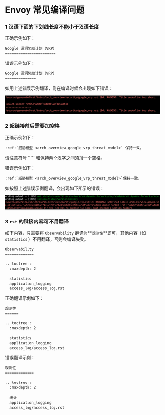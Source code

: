 # Envoy 常见编译问题

### 1 汉语下面的下划线长度不能小于汉语长度

正确示例如下：

```text
Google 漏洞奖励计划（VRP）
=======================
```

错误示例如下：

```text
Google 漏洞奖励计划（VRP）
==============
```

如用上述错误示例翻译，则在编译时候会出现如下错误：

![](../.gitbook/assets/screen-shot-2020-12-07-at-9.47.28-pm.png)

### 2 超链接前后需要加空格

正确示例如下：

```text
:ref:`威胁模型 <arch_overview_google_vrp_threat_model>` 保持一致。
```

请注意符号 ````` 和保持两个汉字之间须加一个空格。

错误示例如下：

```text
:ref:`威胁模型 <arch_overview_google_vrp_threat_model>`保持一致。
```

如按照上述错误示例翻译，会出现如下所示的错误：

![](../.gitbook/assets/screen-shot-2020-12-07-at-10.00.23-pm.png)

### 3 `rst` 的链接内容可不用翻译

如下内容，只需要将  `Observability` 翻译为**`观测性`**即可，其他内容（如 `statistics` ）不用翻译，否则会编译失败。

```text
Observability
=============

.. toctree::
  :maxdepth: 2

  statistics
  application_logging
  access_log/access_log.rst
```

正确翻译示例如下：

```text
观测性
======

.. toctree::
  :maxdepth: 2

  statistics
  application_logging
  access_log/access_log.rst
```

错误翻译示例：

```text
观测性
=============

.. toctree::
  :maxdepth: 2

  统计
  application_logging
  access_log/access_log.rst
```

